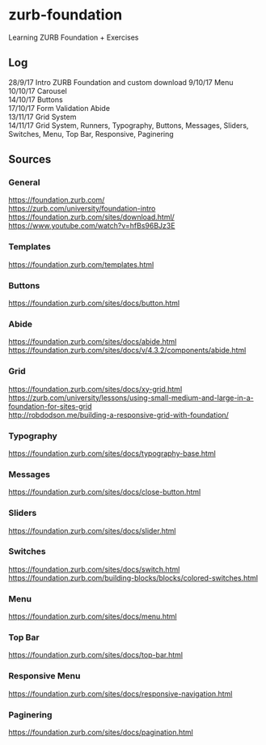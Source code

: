 # zurb-foundation
Learning ZURB Foundation + Exercises

## Log
28/9/17 Intro ZURB Foundation and custom download
9/10/17 Menu  
10/10/17 Carousel  
14/10/17 Buttons  
17/10/17 Form Validation Abide  
13/11/17 Grid System  
14/11/17 Grid System, Runners, Typography, Buttons, Messages, Sliders, Switches, Menu, Top Bar, Responsive, Paginering

## Sources
### General
https://foundation.zurb.com/  
https://zurb.com/university/foundation-intro  
https://foundation.zurb.com/sites/download.html/  
https://www.youtube.com/watch?v=hfBs96BJz3E  
### Templates
https://foundation.zurb.com/templates.html   
### Buttons
https://foundation.zurb.com/sites/docs/button.html  
### Abide
https://foundation.zurb.com/sites/docs/abide.html  
https://foundation.zurb.com/sites/docs/v/4.3.2/components/abide.html  
### Grid
https://foundation.zurb.com/sites/docs/xy-grid.html  
https://zurb.com/university/lessons/using-small-medium-and-large-in-a-foundation-for-sites-grid  
http://robdodson.me/building-a-responsive-grid-with-foundation/  
### Typography
https://foundation.zurb.com/sites/docs/typography-base.html  
### Messages
https://foundation.zurb.com/sites/docs/close-button.html  
### Sliders
https://foundation.zurb.com/sites/docs/slider.html  
### Switches
https://foundation.zurb.com/sites/docs/switch.html  
https://foundation.zurb.com/building-blocks/blocks/colored-switches.html  
### Menu
https://foundation.zurb.com/sites/docs/menu.html  
### Top Bar
https://foundation.zurb.com/sites/docs/top-bar.html  
### Responsive Menu
https://foundation.zurb.com/sites/docs/responsive-navigation.html  
### Paginering
https://foundation.zurb.com/sites/docs/pagination.html  
